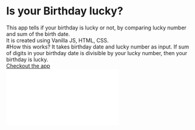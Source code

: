 # Is your Birthday lucky?
This app tells if your birthday is lucky or not, by comparing lucky number and sum of the birth date. </br>
It is created using Vanilla JS, HTML, CSS.</br>
#How this works?
It takes birthday date and lucky number as input. If sum of digits in your birthday date is divisible by your lucky number, then your birthday is lucky.</br>
[Checkout the app](https://is-ur-birth-day-lucky.netlify.app/)</br>
![Screenshot](/bimg.img)


